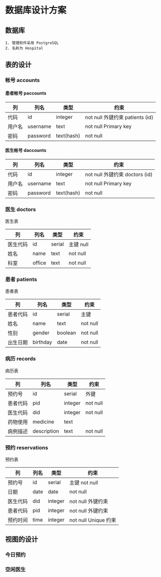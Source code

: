 
# 数据库设计方案

## 数据库
    1. 管理软件采用 PostgreSQL
    2. 名称为 Hospital


## 表的设计


### 帐号 accounts

#### 患者帐号 paccounts

列 | 列名 | 类型 | 约束
---| --- | --- | ---
代码 | id          | integer|  not null 外键约束 patients (id)
用户名 | username  | text   | not null Primary key
密码 | password | text(hash) | not null


#### 医生帐号 daccounts

列 | 列名 | 类型 | 约束
---| --- | --- | ---
代码 | id         | integer  |not null  外键约束 doctors (id)
用户名 | username  | text    | not null Primary key
密码 | password | text(hash) | not null



### 医生 doctors
医生表

列 | 列名 | 类型 | 约束
---| ---| --- | ---
医生代码 | id | serial | 主键 null
姓名 | name | text | not null
科室  | office |  text |  not null

### 患者 patients
患者表

列 | 列名 | 类型 | 约束
---| --- | --- | ---
患者代码| id | serial | 主键
姓名 | name | text | not null
性别 | gender | boolean | not null
出生日期 | birthday | date | not null

### 病历 records
病历表


列   | 列名 | 类型 | 约束
-----|-----|-----| ----
预约号| id  | serial | 外键
患者代码| pid | integer | not null
医生代码| did | integer | not null
药物使用| medicine | text
病例描述| description | text | not null



### 预约 reservations
预约表

列 | 列名 | 类型 | 约束
--- | --- | --- | ---
预约号 | id | serial | 主键 not null
日期   | date | date | not null
医生代码 | did | integer | not null 外键约束
患者代码 | pid | integer | not null 外键约束
预约时间 | time | integer | not null Unique 约束


## 视图的设计

### 今日预约
### 空闲医生



